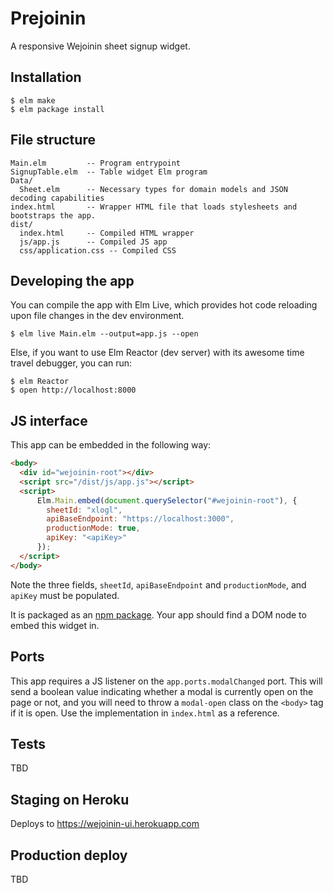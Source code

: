# Prejoinin

A responsive Wejoinin sheet signup widget.

## Installation

    $ elm make
    $ elm package install

## File structure

```
Main.elm         -- Program entrypoint
SignupTable.elm  -- Table widget Elm program
Data/
  Sheet.elm      -- Necessary types for domain models and JSON decoding capabilities
index.html       -- Wrapper HTML file that loads stylesheets and bootstraps the app.
dist/
  index.html     -- Compiled HTML wrapper
  js/app.js      -- Compiled JS app
  css/application.css -- Compiled CSS
```

## Developing the app

You can compile the app with Elm Live, which provides hot code reloading upon file changes in the dev environment.

    $ elm live Main.elm --output=app.js --open

Else, if you want to use Elm Reactor (dev server) with its awesome time travel debugger, you can run:

    $ elm Reactor
    $ open http://localhost:8000

## JS interface

This app can be embedded in the following way:

```html
<body>
  <div id="wejoinin-root"></div>
  <script src="/dist/js/app.js"></script>
  <script>
      Elm.Main.embed(document.querySelector("#wejoinin-root"), {
        sheetId: "xlogl",
        apiBaseEndpoint: "https://localhost:3000",
        productionMode: true,
        apiKey: "<apiKey>"
      });
  </script>
</body>
```

Note the three fields, `sheetId`, `apiBaseEndpoint` and `productionMode`, and `apiKey` must be populated.

It is packaged as an [npm package](https://www.npmjs.com/package/prejoinin). Your app should find a DOM node to embed this widget in.

## Ports

This app requires a JS listener on the `app.ports.modalChanged` port. This will send a boolean value indicating whether a modal is currently open on the page or not, and you will need to throw a `modal-open` class on the `<body>` tag if it is open. Use the implementation in `index.html` as a reference.

## Tests

TBD

## Staging on Heroku

Deploys to https://wejoinin-ui.herokuapp.com

## Production deploy

TBD
